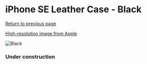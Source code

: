 # iPhone SE Leather Case - Black

[Return to previous page](/iphone_7)

[High-resolution image from Apple](https://store.storeimages.cdn-apple.com/8756/as-images.apple.com/is/MXYM2?wid=4500&hei=4500&fmt=png)

<div style="width: 384px"><img src="/everysource/MXYM2.png" alt="Black"></div>

### Under construction
